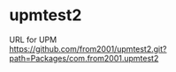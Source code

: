 # upmtest2

URL for UPM  
https://github.com/from2001/upmtest2.git?path=Packages/com.from2001.upmtest2    

